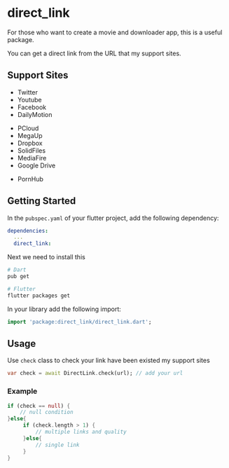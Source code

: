 # direct_link

For those who want to create a movie and downloader app, this is a useful package.

You can get a direct link from the URL that my support sites.

## Support Sites
- Twitter
- Youtube
- Facebook
- DailyMotion
* PCloud
* MegaUp
* Dropbox
* SolidFiles
* MediaFire
* Google Drive
- PornHub

## Getting Started

In the `pubspec.yaml` of your flutter project, add the following dependency:

```yaml
dependencies:
  ...
  direct_link:
```

Next we need to install this

```sh
# Dart
pub get

# Flutter
flutter packages get
```

In your library add the following import:

```dart
import 'package:direct_link/direct_link.dart';
```

## Usage

Use `check` class to check your link have been existed my support sites

```dart
var check = await DirectLink.check(url); // add your url
```

### Example

```dart
if (check == null) {
    // null condition
}else{
     if (check.length > 1) {
         // multiple links and quality
     }else{
         // single link
     }
}

```